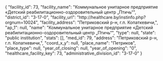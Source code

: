 {
    "facility_id": 73,
    "facility_name": "Коммунальное унитарное предприятие «Детский реабилитационно-оздоровительный центр „Птичь“",
    "district_id": "3-17-0",
    "facility_url": "http:\/\/healthcare.by\/instinfo.php?orgnum=10024",
    "facility_address": "Петриковский р-н, г.п. Копаткевичи,",
    "ap_1": null,
    "name": "Коммунальное унитарное предприятие «Детский реабилитационно-оздоровительный центр „Птичь“",
    "type": null,
    "state": "public institution",
    "stats": [],
    "med_id": 79,
    "address": "Петриковский р-н, г.п. Копаткевичи,",
    "coord_x_y": null,
    "place_name": "Петриков",
    "place_type": null,
    "year_of_closing": null,
    "year_of_opening": "0",
    "healthcare_facility_key": 73,
    "administrative_division_id": "3-17-0"
}